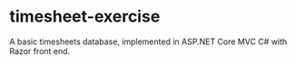 # timesheet-exercise

A basic timesheets database, implemented in ASP.NET Core MVC C# with Razor front end.